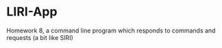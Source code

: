 # LIRI-App
Homework 8, a command line program which responds to commands and requests (a bit like SIRI)
